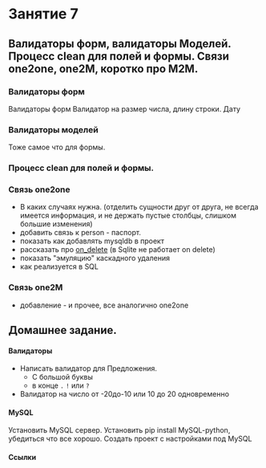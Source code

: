 # Занятие 7
## Валидаторы форм, валидаторы Моделей. Процесс clean для полей и формы. Связи one2one, one2M, коротко про M2M.

### Валидаторы форм 
Валидаторы форм
Валидатор на размер числа, длину строки. Дату

### Валидаторы моделей
Тоже самое что для формы.

### Процесс clean для полей и формы.

### Связь one2one 
 - В каких случаях нужна. (отделить сущности друг от друга, не всегда имеется информация, и не держать пустые столбцы, слишком большие изменения)
 - добавить связь к person - паспорт.
 - показать как добавлять mysqldb в проект
 - рассказать про [on_delete](http://djbook.ru/rel1.9/ref/models/fields.html#ref-onetoone) (в Sqlite не работает on delete)
 - показать "эмуляцию" каскадного удаления
 - как реализуется в SQL 
 
 
### Связь one2M
 - добавление - и прочее, все аналогично one2one
 

## Домашнее задание.
  #### Валидаторы
  - Написать валидатор для Предложения. 
    - С большой буквы
    - в конце `.` `!` или `?`
  - Валидатор на число от -20до-10 или 10 до 20 одновременно
 
  #### MySQL
  Установить MySQL сервер.
  Установить pip install MySQL-python, убедиться что все хорошо.
  Создать проект с настройками под MySQL
          
  #### Ссылки 
 